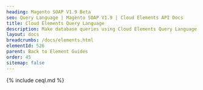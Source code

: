 ```yaml
---
heading: Magento SOAP V1.9 Beta
seo: Query Language | Magento SOAP V1.9 | Cloud Elements API Docs
title: Cloud Elements Query Language
description: Make database queries using Cloud Elements Query Language.
layout: docs
breadcrumbs: /docs/elements.html
elementId: 526
parent: Back to Element Guides
order: 45
sitemap: false
---
```


{% include ceql.md %}
